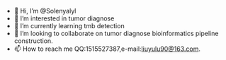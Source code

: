 - 👋 Hi, I’m @Solenyalyl
- 👀 I’m interested in tumor diagnose
- 🌱 I’m currently learning tmb detection
- 💞️ I’m looking to collaborate on tumor diagnose bioinformatics pipeline construction. 
- 📫 How to reach me QQ:1515527387,e-mail:liuyulu90@163.com.

<!---
Solenyalyl/Solenyalyl is a ✨ special ✨ repository because its `README.md` (this file) appears on your GitHub profile.
You can click the Preview link to take a look at your changes.
--->
